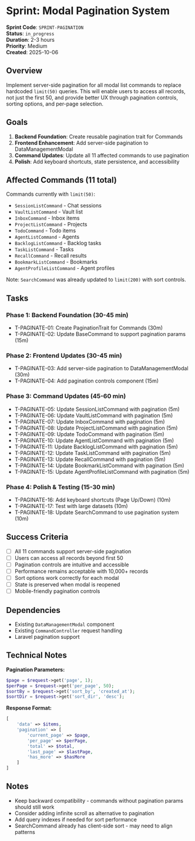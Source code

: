 # Sprint: Modal Pagination System

**Sprint Code**: `SPRINT-PAGINATION`  
**Status**: `in_progress`  
**Duration**: 2-3 hours  
**Priority**: Medium  
**Created**: 2025-10-06

## Overview

Implement server-side pagination for all modal list commands to replace hardcoded `limit(50)` queries. This will enable users to access all records, not just the first 50, and provide better UX through pagination controls, sorting options, and per-page selection.

## Goals

1. **Backend Foundation**: Create reusable pagination trait for Commands
2. **Frontend Enhancement**: Add server-side pagination to DataManagementModal
3. **Command Updates**: Update all 11 affected commands to use pagination
4. **Polish**: Add keyboard shortcuts, state persistence, and accessibility

## Affected Commands (11 total)

Commands currently with `limit(50)`:
- `SessionListCommand` - Chat sessions
- `VaultListCommand` - Vault list
- `InboxCommand` - Inbox items
- `ProjectListCommand` - Projects
- `TodoCommand` - Todo items
- `AgentListCommand` - Agents
- `BacklogListCommand` - Backlog tasks
- `TaskListCommand` - Tasks
- `RecallCommand` - Recall results
- `BookmarkListCommand` - Bookmarks
- `AgentProfileListCommand` - Agent profiles

Note: `SearchCommand` was already updated to `limit(200)` with sort controls.

## Tasks

### Phase 1: Backend Foundation (30-45 min)
- T-PAGINATE-01: Create PaginationTrait for Commands (30m)
- T-PAGINATE-02: Update BaseCommand to support pagination params (15m)

### Phase 2: Frontend Updates (30-45 min)
- T-PAGINATE-03: Add server-side pagination to DataManagementModal (30m)
- T-PAGINATE-04: Add pagination controls component (15m)

### Phase 3: Command Updates (45-60 min)
- T-PAGINATE-05: Update SessionListCommand with pagination (5m)
- T-PAGINATE-06: Update VaultListCommand with pagination (5m)
- T-PAGINATE-07: Update InboxCommand with pagination (5m)
- T-PAGINATE-08: Update ProjectListCommand with pagination (5m)
- T-PAGINATE-09: Update TodoCommand with pagination (5m)
- T-PAGINATE-10: Update AgentListCommand with pagination (5m)
- T-PAGINATE-11: Update BacklogListCommand with pagination (5m)
- T-PAGINATE-12: Update TaskListCommand with pagination (5m)
- T-PAGINATE-13: Update RecallCommand with pagination (5m)
- T-PAGINATE-14: Update BookmarkListCommand with pagination (5m)
- T-PAGINATE-15: Update AgentProfileListCommand with pagination (5m)

### Phase 4: Polish & Testing (15-30 min)
- T-PAGINATE-16: Add keyboard shortcuts (Page Up/Down) (10m)
- T-PAGINATE-17: Test with large datasets (10m)
- T-PAGINATE-18: Update SearchCommand to use pagination system (10m)

## Success Criteria

- [ ] All 11 commands support server-side pagination
- [ ] Users can access all records beyond first 50
- [ ] Pagination controls are intuitive and accessible
- [ ] Performance remains acceptable with 10,000+ records
- [ ] Sort options work correctly for each modal
- [ ] State is preserved when modal is reopened
- [ ] Mobile-friendly pagination controls

## Dependencies

- Existing `DataManagementModal` component
- Existing `CommandController` request handling
- Laravel pagination support

## Technical Notes

**Pagination Parameters:**
```php
$page = $request->get('page', 1);
$perPage = $request->get('per_page', 50);
$sortBy = $request->get('sort_by', 'created_at');
$sortDir = $request->get('sort_dir', 'desc');
```

**Response Format:**
```php
[
    'data' => $items,
    'pagination' => [
        'current_page' => $page,
        'per_page' => $perPage,
        'total' => $total,
        'last_page' => $lastPage,
        'has_more' => $hasMore
    ]
]
```

## Notes

- Keep backward compatibility - commands without pagination params should still work
- Consider adding infinite scroll as alternative to pagination
- Add query indexes if needed for sort performance
- SearchCommand already has client-side sort - may need to align patterns
